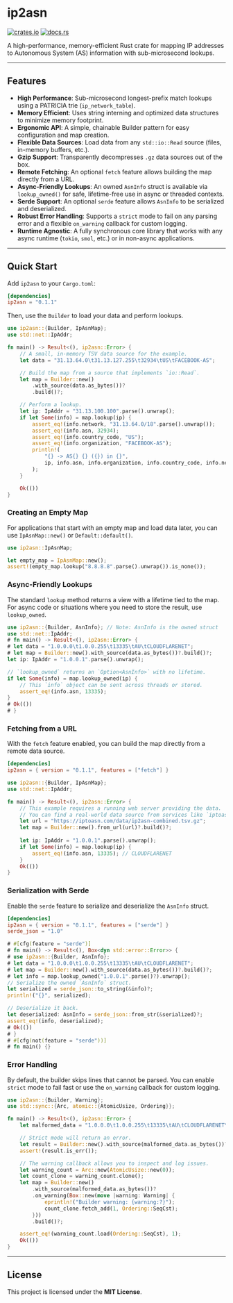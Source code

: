 # ip2asn

[![crates.io](https://img.shields.io/crates/v/ip2asn.svg?style=flat-square)](https://crates.io/crates/ip2asn)
[![docs.rs](https://img.shields.io/docsrs/ip2asn?style=flat-square)](https://docs.rs/ip2asn)

A high-performance, memory-efficient Rust crate for mapping IP addresses to
Autonomous System (AS) information with sub-microsecond lookups.

-----

## Features

* **High Performance**: Sub-microsecond longest-prefix match lookups using a
  PATRICIA trie (`ip_network_table`).
* **Memory Efficient**: Uses string interning and optimized data structures to
  minimize memory footprint.
* **Ergonomic API**: A simple, chainable Builder pattern for easy configuration
  and map creation.
* **Flexible Data Sources**: Load data from any `std::io::Read` source (files,
  in-memory buffers, etc.).
* **Gzip Support**: Transparently decompresses `.gz` data sources out of the
  box.
* **Remote Fetching**: An optional `fetch` feature allows building the map
  directly from a URL.
* **Async-Friendly Lookups**: An owned `AsnInfo` struct is available via
  `lookup_owned()` for safe, lifetime-free use in async or threaded contexts.
* **Serde Support**: An optional `serde` feature allows `AsnInfo` to be
  serialized and deserialized.
* **Robust Error Handling**: Supports a `strict` mode to fail on any parsing
  error and a flexible `on_warning` callback for custom logging.
* **Runtime Agnostic**: A fully synchronous core library that works with any
  async runtime (`tokio`, `smol`, etc.) or in non-async applications.

-----

## Quick Start

Add `ip2asn` to your `Cargo.toml`:

```toml
[dependencies]
ip2asn = "0.1.1"
```

Then, use the `Builder` to load your data and perform lookups.

```rust
use ip2asn::{Builder, IpAsnMap};
use std::net::IpAddr;

fn main() -> Result<(), ip2asn::Error> {
    // A small, in-memory TSV data source for the example.
    let data = "31.13.64.0\t31.13.127.255\t32934\tUS\tFACEBOOK-AS";

    // Build the map from a source that implements `io::Read`.
    let map = Builder::new()
        .with_source(data.as_bytes())?
        .build()?;

    // Perform a lookup.
    let ip: IpAddr = "31.13.100.100".parse().unwrap();
    if let Some(info) = map.lookup(ip) {
        assert_eq!(info.network, "31.13.64.0/18".parse().unwrap());
        assert_eq!(info.asn, 32934);
        assert_eq!(info.country_code, "US");
        assert_eq!(info.organization, "FACEBOOK-AS");
        println!(
            "{} -> AS{} {} ({}) in {}",
            ip, info.asn, info.organization, info.country_code, info.network
        );
    }

    Ok(())
}
```

### Creating an Empty Map

For applications that start with an empty map and load data later, you can use
`IpAsnMap::new()` or `Default::default()`.

```rust
use ip2asn::IpAsnMap;

let empty_map = IpAsnMap::new();
assert!(empty_map.lookup("8.8.8.8".parse().unwrap()).is_none());
```

### Async-Friendly Lookups

The standard `lookup` method returns a view with a lifetime tied to the map.
For async code or situations where you need to store the result, use
`lookup_owned`.

```rust
use ip2asn::{Builder, AsnInfo}; // Note: AsnInfo is the owned struct
use std::net::IpAddr;
# fn main() -> Result<(), ip2asn::Error> {
# let data = "1.0.0.0\t1.0.0.255\t13335\tAU\tCLOUDFLARENET";
# let map = Builder::new().with_source(data.as_bytes())?.build()?;
let ip: IpAddr = "1.0.0.1".parse().unwrap();

// `lookup_owned` returns an `Option<AsnInfo>` with no lifetime.
if let Some(info) = map.lookup_owned(ip) {
    // This `info` object can be sent across threads or stored.
    assert_eq!(info.asn, 13335);
}
# Ok(())
# }
```

### Fetching from a URL

With the `fetch` feature enabled, you can build the map directly from a remote
data source.

```toml
[dependencies]
ip2asn = { version = "0.1.1", features = ["fetch"] }
```

```rust
use ip2asn::{Builder, IpAsnMap};
use std::net::IpAddr;

fn main() -> Result<(), ip2asn::Error> {
    // This example requires a running web server providing the data.
    // You can find a real-world data source from services like `iptoasn.com`.
    let url = "https://iptoasn.com/data/ip2asn-combined.tsv.gz";
    let map = Builder::new().from_url(url)?.build()?;
    
    let ip: IpAddr = "1.0.0.1".parse().unwrap();
    if let Some(info) = map.lookup(ip) {
        assert_eq!(info.asn, 13335); // CLOUDFLARENET
    }
    Ok(())
}
```

### Serialization with Serde

Enable the `serde` feature to serialize and deserialize the `AsnInfo` struct.

```toml
[dependencies]
ip2asn = { version = "0.1.1", features = ["serde"] }
serde_json = "1.0"
```

```rust
# #[cfg(feature = "serde")]
# fn main() -> Result<(), Box<dyn std::error::Error>> {
# use ip2asn::{Builder, AsnInfo};
# let data = "1.0.0.0\t1.0.0.255\t13335\tAU\tCLOUDFLARENET";
# let map = Builder::new().with_source(data.as_bytes())?.build()?;
# let info = map.lookup_owned("1.0.0.1".parse()?).unwrap();
// Serialize the owned `AsnInfo` struct.
let serialized = serde_json::to_string(&info)?;
println!("{}", serialized);

// Deserialize it back.
let deserialized: AsnInfo = serde_json::from_str(&serialized)?;
assert_eq!(info, deserialized);
# Ok(())
# }
# #[cfg(not(feature = "serde"))]
# fn main() {}
```

### Error Handling

By default, the builder skips lines that cannot be parsed. You can enable
`strict` mode to fail fast or use the `on_warning` callback for custom logging.

```rust
use ip2asn::{Builder, Warning};
use std::sync::{Arc, atomic::{AtomicUsize, Ordering}};

fn main() -> Result<(), ip2asn::Error> {
    let malformed_data = "1.0.0.0\t1.0.0.255\t13335\tAU\tCLOUDFLARENET\nthis is not a valid line";

    // Strict mode will return an error.
    let result = Builder::new().with_source(malformed_data.as_bytes())?.strict().build();
    assert!(result.is_err());

    // The warning callback allows you to inspect and log issues.
    let warning_count = Arc::new(AtomicUsize::new(0));
    let count_clone = warning_count.clone();
    let map = Builder::new()
        .with_source(malformed_data.as_bytes())?
        .on_warning(Box::new(move |warning: Warning| {
            eprintln!("Builder warning: {warning:?}");
            count_clone.fetch_add(1, Ordering::SeqCst);
        }))
        .build()?;

    assert_eq!(warning_count.load(Ordering::SeqCst), 1);
    Ok(())
}
```

-----

## License

This project is licensed under the **MIT License**.
